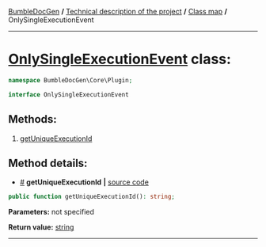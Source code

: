 <!-- {% raw %} -->
<embed> <a href="/docs/README.md">BumbleDocGen</a> <b>/</b> <a href="/docs/tech/readme.md">Technical description of the project</a> <b>/</b> <a href="/docs/tech/map.md">Class map</a> <b>/</b> OnlySingleExecutionEvent<hr> </embed>

<h1>
    <a href="https://github.com/bumble-tech/bumble-doc-gen/blob/master/src/Core/Plugin/OnlySingleExecutionEvent.php#L7">OnlySingleExecutionEvent</a> class:
</h1>





```php
namespace BumbleDocGen\Core\Plugin;

interface OnlySingleExecutionEvent
```









<h2>Methods:</h2>

<ol>
<li>
    <a href="#mgetuniqueexecutionid">getUniqueExecutionId</a>
    </li>
</ol>







<h2>Method details:</h2>

<div class='method_description-block'>

<ul>
<li><a name="mgetuniqueexecutionid" href="#mgetuniqueexecutionid">#</a>
 <b>getUniqueExecutionId</b>
    <b>|</b> <a href="https://github.com/bumble-tech/bumble-doc-gen/blob/master/src/Core/Plugin/OnlySingleExecutionEvent.php#L9">source code</a></li>
</ul>

```php
public function getUniqueExecutionId(): string;
```



<b>Parameters:</b> not specified

<b>Return value:</b> <a href='https://www.php.net/manual/en/language.types.string.php'>string</a>


</div>
<hr>

<!-- {% endraw %} -->
